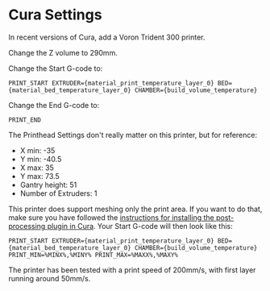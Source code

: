 # Cura Settings

In recent versions of Cura, add a Voron Trident 300 printer.

Change the Z volume to 290mm.

Change the Start G-code to:

```
PRINT_START EXTRUDER={material_print_temperature_layer_0} BED={material_bed_temperature_layer_0} CHAMBER={build_volume_temperature}
```

Change the End G-code to:

```
PRINT_END
```

The Printhead Settings don't really matter on this printer, but for reference:

  - X min: -35
  - Y min: -40.5
  - X max: 35
  - Y max: 73.5
  - Gantry height: 51
  - Number of Extruders: 1

This printer does support meshing only the print area. If you want to
do that, make sure you have followed the [instructions for installing
the post-processing plugin in
Cura](https://github.com/Turge08/print_area_bed_mesh). Your Start
G-code will then look like this:

```
PRINT_START EXTRUDER={material_print_temperature_layer_0} BED={material_bed_temperature_layer_0} CHAMBER={build_volume_temperature} PRINT_MIN=%MINX%,%MINY% PRINT_MAX=%MAXX%,%MAXY%
```
The printer has been tested with a print speed of 200mm/s, with first layer running around 50mm/s.


